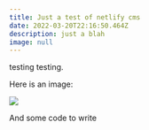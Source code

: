 ```yaml
---
title: Just a test of netlify cms
date: 2022-03-20T22:16:50.464Z
description: just a blah
image: null
---
```

testing testing.



Here is an image:

![](/img/uploads/media_images_zonal_avg_specific_humidity_65_1dfe20afb669797811b6.png)

And some code to write